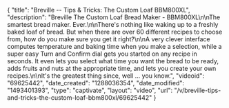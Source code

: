 {
    "title": "Breville -- Tips & Tricks: The Custom Loaf BBM800XL",
    "description": "Breville The Custom Loaf Bread Maker - BBM800XL\n\nThe smartest bread maker. Ever.\n\nThere's nothing like waking up to a freshly baked loaf of bread. But when there are over 60 different recipes to choose from, how do you make sure you get it right?\n\nA very clever interface computes temperature and baking time when you make a selection, while a super easy Turn and Confirm dial gets you started on any recipe in seconds. It even lets you select what time you want the bread to be ready, adds fruits and nuts at the appropriate time, and lets you create your own recipes.\n\nIt's the greatest thing since, well ... you know.",
    "videoid": "69625442",
    "date_created": "1288036354",
    "date_modified": "1493401393",
    "type": "captivate",
    "layout": "video",
    "url": "\/v\/breville-tips-and-tricks-the-custom-loaf-bbm800xl\/69625442"
}